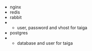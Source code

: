 - nginx
- redis
- rabbit
- - user, password and vhost for taiga
- postgres
- - database and user for taiga